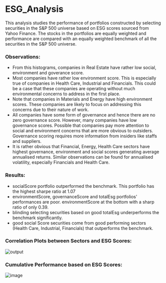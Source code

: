 # ESG_Analysis
This analysis studies the performance of portfolios constructed by selecting securities in the S&P 500 universe based on ESG scores sourced from Yahoo Finance. The stocks in the portfolios are equally weighted and performance are compared with an equally weighted benchmark of all the securities in the S&P 500 universe.

### Observations:
- From this histograms, companies in Real Estate have rather low social, environment and goverance score.
- Most companies have rather low environment score. This is especially true of companies in Health Care, Industrial and Financials. This could be a case that these companies are operating without much environmental concerns to address in the first place.
- Note that companies in Materials and Energy have high environment scores. These companies are likely to focus on addressing this concerns due to their nature of work.
- All companies have some form of governance and hence there are no zero governance score. However, many companies have low governance scores. Possible that companies pay more attention to social and environment concerns that are more obvious to outsiders. Governance scoring requires more information from insiders like staffs and suppliers.
- It is rather obvious that Financial, Energy, Health Care sectors have highest governance, environment and social scores generating average annualised returns. Similar observations can be found for annualised volatility, especially Financials and Health Care.

### Results:
- socialScore portfolio outperformed the benchmark. This portfolio has the highest sharpe ratio at 1.07
- environmentScore, governanceScore and totalEsg portfolios' performances are poor. environmentScore at the bottom with a sharp ratio of only 0.39.
- blinding selecting securities based on good totalEsg underperforms the benchmark significantly.
- good social Score securities come from good performing sectors (Health Care, Industrial, Financials) that outperforms the benchmark.

### Correlation Plots between Sectors and ESG Scores:
![output](https://github.com/user-attachments/assets/b1223619-602b-44dd-94a3-5e48366ca409)

### Cumulative Performance based on ESG Scores:
![image](https://github.com/user-attachments/assets/a730154e-ab6c-4699-8d20-32d47ed6aa98)
